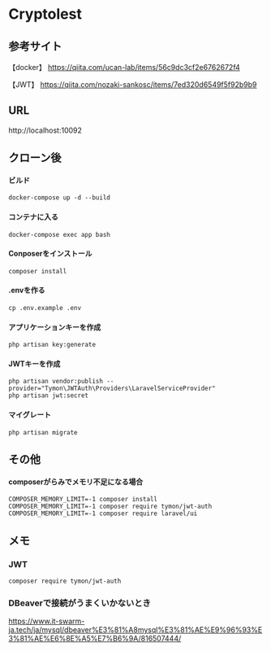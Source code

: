 # Cryptolest

## 参考サイト
【docker】
https://qiita.com/ucan-lab/items/56c9dc3cf2e6762672f4

【JWT】
https://qiita.com/nozaki-sankosc/items/7ed320d6549f5f92b9b9

## URL
http://localhost:10092

## クローン後

#### ビルド
```
docker-compose up -d --build
```

#### コンテナに入る
```
docker-compose exec app bash
```

#### Conposerをインストール
```
composer install
```

#### .envを作る
```
cp .env.example .env
```

#### アプリケーションキーを作成
```
php artisan key:generate
```

#### JWTキーを作成
```
php artisan vendor:publish --provider="Tymon\JWTAuth\Providers\LaravelServiceProvider"
php artisan jwt:secret
```

#### マイグレート
```
php artisan migrate
```

## その他

#### composerがらみでメモリ不足になる場合
```
COMPOSER_MEMORY_LIMIT=-1 composer install
COMPOSER_MEMORY_LIMIT=-1 composer require tymon/jwt-auth
COMPOSER_MEMORY_LIMIT=-1 composer require laravel/ui
```

## メモ

### JWT
```
composer require tymon/jwt-auth
```

### DBeaverで接続がうまくいかないとき
https://www.it-swarm-ja.tech/ja/mysql/dbeaver%E3%81%A8mysql%E3%81%AE%E9%96%93%E3%81%AE%E6%8E%A5%E7%B6%9A/816507444/